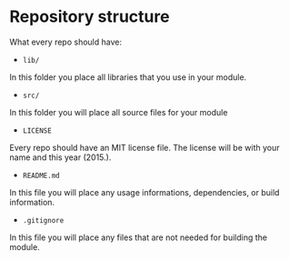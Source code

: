 Repository structure
=====================

What every repo should have:

* ```lib/```

In this folder you place all libraries that you use in your module.

* ```src/```

In this folder you will place all source files for your module

* ```LICENSE```

Every repo should have an MIT license file. The license will be with your name
and this year (2015.).

* ```README.md```

In this file you will place any usage informations, dependencies, or build
information.

* ```.gitignore```

In this file you will place any files that are not needed for building the module.
